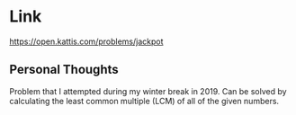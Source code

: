 # Link

https://open.kattis.com/problems/jackpot

## Personal Thoughts

Problem that I attempted during my winter break in 2019. Can be solved by calculating the least common multiple (LCM) of all of the given numbers.

